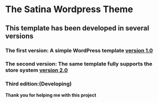 The Satina Wordpress Theme
==========================

This template has been developed in several versions
----------------------------------------------------

### The first version: A simple WordPress template  [version 1.0](https://gitlab.com/satinbest/satina-wp/-/tags/v1.0)

### The second version: The same template fully supports the store system [version 2.0](https://gitlab.com/satinbest/satina-wp/-/tags/v2.0)

### Third edition:(Developing)

**Thank you for helping me with this project**
